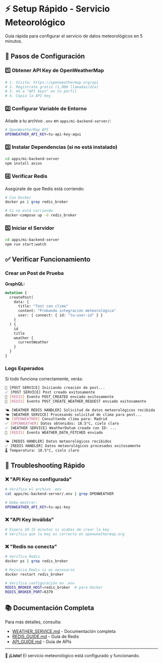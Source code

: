 # ⚡ Setup Rápido - Servicio Meteorológico

Guía rápida para configurar el servicio de datos meteorológicos en 5 minutos.

## 🚀 Pasos de Configuración

### 1️⃣ Obtener API Key de OpenWeatherMap

```bash
# 1. Visita: https://openweathermap.org/api
# 2. Regístrate gratis (1,000 llamadas/día)
# 3. Ve a "API keys" en tu perfil
# 4. Copia la API key
```

### 2️⃣ Configurar Variable de Entorno

Añade a tu archivo `.env` en `apps/mi-backend-server/`:

```bash
# OpenWeatherMap API
OPENWEATHER_API_KEY=tu-api-key-aqui
```

### 3️⃣ Instalar Dependencias (si no está instalado)

```bash
cd apps/mi-backend-server
npm install axios
```

### 4️⃣ Verificar Redis

Asegúrate de que Redis está corriendo:

```bash
# Con Docker
docker ps | grep redis_broker

# Si no está corriendo
docker-compose up -d redis_broker
```

### 5️⃣ Iniciar el Servidor

```bash
cd apps/mi-backend-server
npm run start:watch
```

## ✅ Verificar Funcionamiento

### Crear un Post de Prueba

**GraphQL:**
```graphql
mutation {
  createPost(
    data: {
      title: "Test con clima"
      content: "Probando integración meteorológica"
      user: { connect: { id: "tu-user-id" } }
    }
  ) {
    id
    title
    weather {
      currentWeather
    }
  }
}
```

### Logs Esperados

Si todo funciona correctamente, verás:

```bash
🚀 [POST SERVICE] Iniciando creación de post...
✅ [POST SERVICE] Post creado exitosamente
📨 [REDIS] Evento POST_CREATED enviado exitosamente
📨 [REDIS] Evento POST_CREATE_WEATHER_REQUEST enviado exitosamente

🌤️ [WEATHER REDIS HANDLER] Solicitud de datos meteorológicos recibida
🌤️ [WEATHER SERVICE] Procesando solicitud de clima para post...
🌤️ [OPENWEATHER] Consultando clima para: Madrid
✅ [OPENWEATHER] Datos obtenidos: 18.5°C, cielo claro
✅ [WEATHER SERVICE] WeatherDatum creado con ID: ...
📨 [REDIS] Evento WEATHER_DATA_FETCHED enviado

🌤️ [REDIS HANDLER] Datos meteorológicos recibidos
✅ [REDIS HANDLER] Datos meteorológicos procesados exitosamente
🌡️ Temperatura: 18.5°C, cielo claro
```

## 🐛 Troubleshooting Rápido

### ❌ "API Key no configurada"
```bash
# Verifica el archivo .env
cat apps/mi-backend-server/.env | grep OPENWEATHER

# Debe mostrar:
OPENWEATHER_API_KEY=tu-api-key
```

### ❌ "API Key inválida"
```bash
# Espera 10-15 minutos si acabas de crear la key
# Verifica que la key es correcta en openweathermap.org
```

### ❌ "Redis no conecta"
```bash
# Verifica Redis
docker ps | grep redis_broker

# Reinicia Redis si es necesario
docker restart redis_broker

# Verifica configuración en .env
REDIS_BROKER_HOST=redis_broker  # para Docker
REDIS_BROKER_PORT=6379
```

## 📚 Documentación Completa

Para más detalles, consulta:
- [WEATHER_SERVICE.md](./WEATHER_SERVICE.md) - Documentación completa
- [REDIS_GUIDE.md](./REDIS_GUIDE.md) - Guía de Redis
- [API_GUIDE.md](./API_GUIDE.md) - Guía de APIs

---

**🎉 ¡Listo!** El servicio meteorológico está configurado y funcionando.
